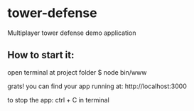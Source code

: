 # tower-defense
Multiplayer tower defense demo application

## How to start it:
open terminal at project folder
$ node bin/www

grats! you can find your app running at:
http://localhost:3000

to stop the app:
ctrl + C in terminal